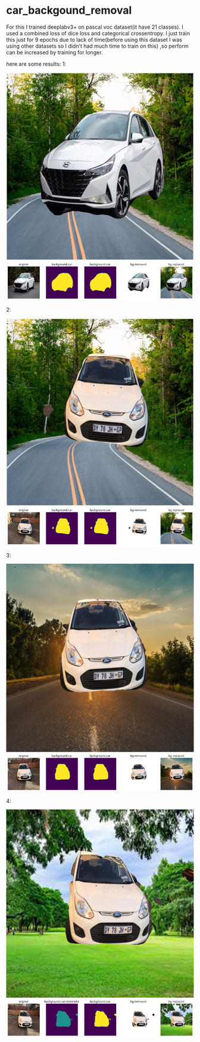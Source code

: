 # car_backgound_removal


For this I trained deeplabv3+ on pascal voc dataset(it have 21 classes).
I used a combined loss of dice loss and categorical crossentropy.
I just train this just for 9 epochs due to lack of time(before using this dataset I was using other datasets so I didn't had much time to train on this) ,so perform can be increased by training for longer.

here are some results:
1:

![alt text](https://github.com/AnujPanthri/car_backgound_removal/blob/main/background_removed_outputs/download%20(2).png?raw=True)
![alt text](https://github.com/AnujPanthri/car_backgound_removal/blob/main/background_removed_outputs/download%20(2)_detail.png?raw=True)

2:

![alt text](https://github.com/AnujPanthri/car_backgound_removal/blob/main/background_removed_outputs/download%20(3).png?raw=True)
![alt text](https://github.com/AnujPanthri/car_backgound_removal/blob/main/background_removed_outputs/download%20(3)_detail.png?raw=True)

3:

![alt text](https://github.com/AnujPanthri/car_backgound_removal/blob/main/background_removed_outputs/download%20(4).png?raw=True)
![alt text](https://github.com/AnujPanthri/car_backgound_removal/blob/main/background_removed_outputs/download%20(4)_detail.png?raw=True)

4:

![alt text](https://github.com/AnujPanthri/car_backgound_removal/blob/main/background_removed_outputs/download%20(5).png?raw=True)
![alt text](https://github.com/AnujPanthri/car_backgound_removal/blob/main/background_removed_outputs/download%20(5)_detail.png?raw=True)
